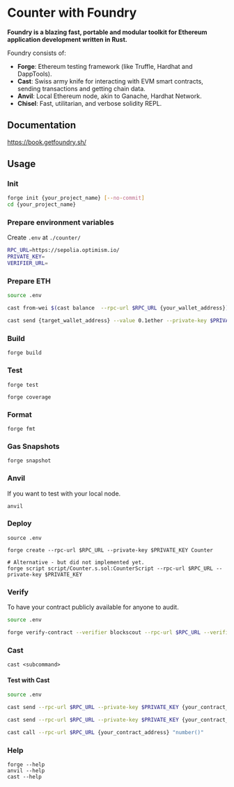 # Counter with Foundry

**Foundry is a blazing fast, portable and modular toolkit for Ethereum application development written in Rust.**

Foundry consists of:

- **Forge**: Ethereum testing framework (like Truffle, Hardhat and DappTools).
- **Cast**: Swiss army knife for interacting with EVM smart contracts, sending transactions and getting chain data.
- **Anvil**: Local Ethereum node, akin to Ganache, Hardhat Network.
- **Chisel**: Fast, utilitarian, and verbose solidity REPL.

## Documentation

<https://book.getfoundry.sh/>

## Usage

### Init

```bash
forge init {your_project_name} [--no-commit]
cd {your_project_name}
```

### Prepare environment variables

Create `.env` at `./counter/`

```bash
RPC_URL=https://sepolia.optimism.io/
PRIVATE_KEY=
VERIFIER_URL=
```

### Prepare ETH

```bash
source .env

cast from-wei $(cast balance  --rpc-url $RPC_URL {your_wallet_address})

cast send {target_wallet_address} --value 0.1ether --private-key $PRIVATE_KEY --rpc-url $RPC_URL
```

### Build

```shell
forge build
```

### Test

```shell
forge test

forge coverage
```

### Format

```shell
forge fmt
```

### Gas Snapshots

```shell
forge snapshot
```

### Anvil

If you want to test with your local node.

```shell
anvil
```

### Deploy

```shell
source .env

forge create --rpc-url $RPC_URL --private-key $PRIVATE_KEY Counter

# Alternative - but did not implemented yet.
forge script script/Counter.s.sol:CounterScript --rpc-url $RPC_URL --private-key $PRIVATE_KEY
```

### Verify

To have your contract publicly available for anyone to audit.

```bash
source .env

forge verify-contract --verifier blockscout --rpc-url $RPC_URL --verifier-url '$VERIFIER_URL' {your_contract_address} ./src/Counter.sol:Counter
```

### Cast

```shell
cast <subcommand>
```

#### Test with Cast

```bash
source .env

cast send --rpc-url $RPC_URL --private-key $PRIVATE_KEY {your_contract_address} "setNumber(uint256)" 42

cast send --rpc-url $RPC_URL --private-key $PRIVATE_KEY {your_contract_address} "increment()"

cast call --rpc-url $RPC_URL {your_contract_address} "number()"
```

### Help

```shell
forge --help
anvil --help
cast --help
```
